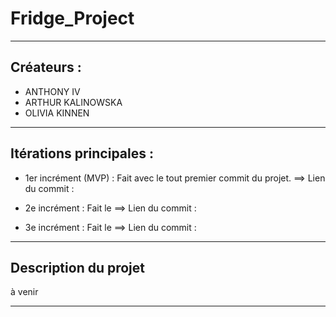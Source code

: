 # Fridge_Project
***
## Créateurs : 

- ANTHONY IV
- ARTHUR KALINOWSKA
- OLIVIA KINNEN

***

## Itérations principales : 

- 1er incrément (MVP) : Fait avec le tout premier commit du projet.
==> Lien du commit : 

- 2e incrément : Fait le 
==> Lien du commit : 

- 3e incrément : Fait le 
==> Lien du commit : 

***

## Description du projet 

à venir 

***
